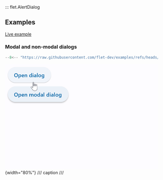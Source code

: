 ::: flet.AlertDialog

## Examples

[Live example](https://flet-controls-gallery.fly.dev/dialogs/alertdialog)

### Modal and non-modal dialogs

```python
--8<-- "https://raw.githubusercontent.com/flet-dev/examples/refs/heads/v1-docs/python/controls/alert-dialog/modal-and-non-modal-dialogs.py"
```

![modal-and-non-modal-dialogs](https://github.com/flet-dev/examples/blob/v1-docs/python/controls/alert-dialog/media/modal-and-non-modal-dialogs.gif){width="80%"}
/// caption
///
